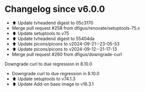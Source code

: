 # Changelog since v6.0.0
- ⬆️ Update tvheadend digest to 05c3170 
- Merge pull request #258 from dfigus/renovate/setuptools-75.x 
- ⬆️ Update setuptools to v75 
- ⬆️ Update tvheadend digest to 55404da 
- ⬆️ Update picons/picons to v2024-09-21--23-05-53 
- ⬆️ Update picons/picons to v2024-09-12--21-17-13 
- Merge pull request #260 from dfigus/downgrade-curl

Downgrade curl to due regression in 8.10.0 
- Downgrade curl to due regression in 8.10.0 
- ⬆️ Update setuptools to v74.1.3 
- ⬆️ Update Add-on base image to v16.3.1 
